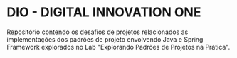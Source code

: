 # **DIO - DIGITAL INNOVATION ONE**



Repositório contendo os desafios de projetos relacionados as implementações dos padrões de projeto envolvendo Java e Spring Framework explorados no Lab "Explorando Padrões de Projetos na Prática".
